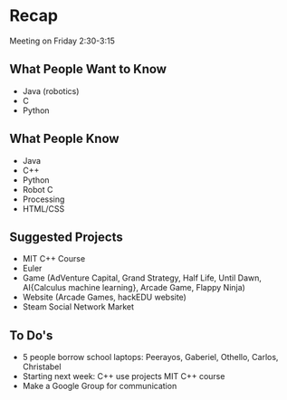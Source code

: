 # Recap

Meeting on Friday 2:30-3:15

## What People Want to Know

- Java (robotics)
- C
- Python

## What People Know

- Java
- C++
- Python
- Robot C
- Processing
- HTML/CSS

## Suggested Projects

- MIT C++ Course
- Euler
- Game (AdVenture Capital, Grand Strategy, Half Life, Until Dawn, AI{Calculus
  machine learning}, Arcade Game, Flappy Ninja)
- Website (Arcade Games, hackEDU website)
- Steam Social Network Market

## To Do's

- 5 people borrow school laptops: Peerayos, Gaberiel, Othello, Carlos,
  Christabel
- Starting next week: C++ use projects MIT C++ course
- Make a Google Group for communication
